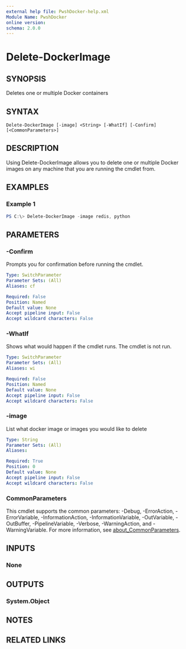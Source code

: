 ```yaml
---
external help file: PwshDocker-help.xml
Module Name: PwshDocker
online version:
schema: 2.0.0
---
```


# Delete-DockerImage

## SYNOPSIS
Deletes one or multiple Docker containers

## SYNTAX

```
Delete-DockerImage [-image] <String> [-WhatIf] [-Confirm] [<CommonParameters>]
```

## DESCRIPTION
Using Delete-DockerImage allows you to delete one or multiple Docker images on any machine that you are running the cmdlet from.

## EXAMPLES

### Example 1
```powershell
PS C:\> Delete-DockerImage -image redis, python
```

## PARAMETERS

### -Confirm
Prompts you for confirmation before running the cmdlet.

```yaml
Type: SwitchParameter
Parameter Sets: (All)
Aliases: cf

Required: False
Position: Named
Default value: None
Accept pipeline input: False
Accept wildcard characters: False
```

### -WhatIf
Shows what would happen if the cmdlet runs.
The cmdlet is not run.

```yaml
Type: SwitchParameter
Parameter Sets: (All)
Aliases: wi

Required: False
Position: Named
Default value: None
Accept pipeline input: False
Accept wildcard characters: False
```

### -image
List what docker image or images you would like to delete

```yaml
Type: String
Parameter Sets: (All)
Aliases:

Required: True
Position: 0
Default value: None
Accept pipeline input: False
Accept wildcard characters: False
```

### CommonParameters
This cmdlet supports the common parameters: -Debug, -ErrorAction, -ErrorVariable, -InformationAction, -InformationVariable, -OutVariable, -OutBuffer, -PipelineVariable, -Verbose, -WarningAction, and -WarningVariable. For more information, see [about_CommonParameters](http://go.microsoft.com/fwlink/?LinkID=113216).

## INPUTS

### None

## OUTPUTS

### System.Object
## NOTES

## RELATED LINKS